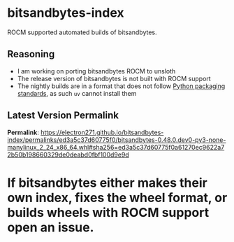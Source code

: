 # bitsandbytes-index

ROCM supported automated builds of bitsandbytes.

## Reasoning

- I am working on porting bitsandbytes ROCM to unsloth
- The release version of bitsandbytes is not built with ROCM support
- The nightly builds are in a format that does not follow [Python packaging standards](https://packaging.python.org/en/latest/specifications/binary-distribution-format/), as such `uv` cannot install them

## Latest Version Permalink

<!-- permalinks.py START -->
**Permalink**: https://electron271.github.io/bitsandbytes-index/permalinks/ed3a5c37d60775f0/bitsandbytes-0.48.0.dev0-py3-none-manylinux_2_24_x86_64.whl#sha256=ed3a5c37d60775f0a61270ec9622a72b50b198660329de0deabd0fbf100d9e9d
<!-- permalinks.py END -->

# If bitsandbytes either makes their own index, fixes the wheel format, or builds wheels with ROCM support open an issue.
